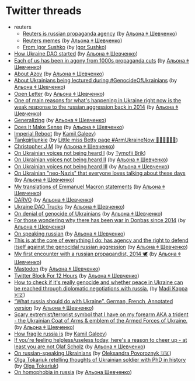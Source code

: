 # Twitter threads

* reuters
  * [Reuters is russian propaganda agency](reuters/main.md) (by [Альона ꑭ Шевченко](https://twitter.com/cryptodrftng))
  * [Reuters memes](reuters/memes.md) (by [Альона ꑭ Шевченко](https://twitter.com/cryptodrftng))
  * [From Igor Sushko](reuters/from_igor_sushko.md) (by [Igor Sushko](https://twitter.com/igorsushko))
* [How Ukraine DAO started](how_ukraine_dao_started.md) (by [Альона ꑭ Шевченко](https://twitter.com/cryptodrftng))
* [Each of us has been in agony from 1000s propaganda cuts](1000_cuts.md) (by [Альона ꑭ Шевченко](https://twitter.com/cryptodrftng))
* [About Azov](about_azov.md) (by [Альона ꑭ Шевченко](https://twitter.com/cryptodrftng))
* [About Ukrainians being lectured during #GenocideOfUkrainians](lectured_during_genocide.md) (by [Альона ꑭ Шевченко](https://twitter.com/cryptodrftng))
* [Open Letter](open_letter.md) (by [Альона ꑭ Шевченко](https://twitter.com/cryptodrftng))
* [One of main reasons for what's happening in Ukraine right now is the weak response to the russian aggression back in 2014](since_2014.md) (by [Альона ꑭ Шевченко](https://twitter.com/cryptodrftng))
* [Generalizing](generalizing.md) (by [Альона ꑭ Шевченко](https://twitter.com/cryptodrftng))
* [Does It Make Sense](does_it_make_sense.md) (by [Альона ꑭ Шевченко](https://twitter.com/cryptodrftng))
* [Imperial Reboot](imperial_reboot.md) (by [Kamil Galeev](https://twitter.com/kamilkazani))
* [Tankgirljunkie](tankgirljunkie.md) (by [Little miss Betty page #ArmUkraineNow 🖤🌻🇺🇦🌻🖤](https://twitter.com/TankGirljunkie))
* [Christopher J M](christopher_j_m.md) (by [Альона ꑭ Шевченко](https://twitter.com/cryptodrftng))
* [On Ukrainian voices not being heard I](silenced_1.md) (by [Tymofii Brik](https://twitter.com/brik_t))
* [On Ukrainian voices not being heard II](silenced_2.md) (by [Альона ꑭ Шевченко](https://twitter.com/cryptodrftng))
* [On Ukrainian voices not being heard III](silenced_3.md) (by [Альона ꑭ Шевченко](https://twitter.com/cryptodrftng))
* [On Ukrainian "neo-Nazis" that everyone loves talking about these days](on_ukrainian_neo_nazis.md) (by [Альона ꑭ Шевченко](https://twitter.com/cryptodrftng))
* [My translations of Emmanuel Macron statements](translating_macron.md) (by [Альона ꑭ Шевченко](https://twitter.com/cryptodrftng))
* [DARVO](darvo.md) (by [Альона ꑭ Шевченко](https://twitter.com/cryptodrftng))
* [Ukraine DAO Trucks](ukraine_dao_trucks.md) (by [Альона ꑭ Шевченко](https://twitter.com/cryptodrftng))
* [On denial of genocide of Ukrainians](on_genocide_denial.md) (by [Альона ꑭ Шевченко](https://twitter.com/cryptodrftng))
* [For those wondering why there has been war in Donbas since 2014](on_war_in_donbass_since_2014.md) (by [Альона ꑭ Шевченко](https://twitter.com/cryptodrftng))
* [On speaking russian](on_speaking_russian.md) (by [Альона ꑭ Шевченко](https://twitter.com/cryptodrftng))
* [This is at the core of everything I do: has agency and the right to defend itself against the genocidal russian aggression](ukraine_has_agency.md) (by [Альона ꑭ Шевченко](https://twitter.com/cryptodrftng))
* [My first encounter with a russian propagandist, 2014 🕊](first_encounter_with_propagandist.md) (by [Альона ꑭ Шевченко](https://twitter.com/cryptodrftng))
* [Mastodon](mastodon.md) (by [Альона ꑭ Шевченко](https://twitter.com/cryptodrftng))
* [Twitter Block For 12 Hours](twitter_block_for_12_hours.md) (by [Альона ꑭ Шевченко](https://twitter.com/cryptodrftng))
* [How to check if it's really genocide and whether peace in Ukraine can be reached through diplomatic negotiations with russia.](it_is_genocide.md) (by [Madi Kappa 🇰🇿](https://twitter.com/MuKappa))
* [“What russia should do with Ukraine”. German, French, Annotated version](what_russia_should_do_with_ukraine.md) (by [Альона ꑭ Шевченко](https://twitter.com/cryptodrftng))
* [Scary extremist/terrorist symbol that I have on my forearm AKA a trident - the Ukrainian Coat of Arms & emblem of the Armed Forces of Ukraine.](trident.md) (by [Альона ꑭ Шевченко](https://twitter.com/cryptodrftng))
* [How fragile russia is](fragile_russia.md) (by [Kamil Galeev](https://twitter.com/kamilkazani))
* [If you're feeling helpless/useless today, here's a reason to cheer up - at least you are not Olaf Scholz](if_youre_feeling_useless.md) (by [Альона ꑭ Шевченко](https://twitter.com/cryptodrftng))
* [On russian-speaking Ukrainians](russian_speaking_ukrainians.md) (by [Oleksandra Povoroznyk 🇺🇦](https://twitter.com/rynkrynk))
* [Olga Tokariuk retelling thoughts of Ukrainian soldier with PhD in history](from_historian_soldier.md) (by [Olga Tokariuk](https://twitter.com/olgatokariuk))
* [On homophobia in russia](homophobia_in_russia.md) (by [Альона Шевченко](https://twitter.com/cryptodrftng))
